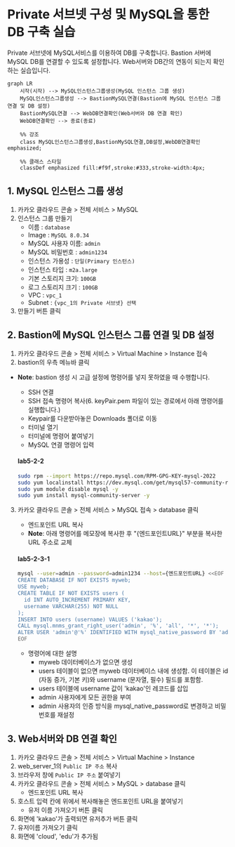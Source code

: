 # Private 서브넷 구성 및 MySQL을 통한 DB 구축 실습

Private 서브넷에 MySQL서비스를 이용하여 DB를 구축합니다. 
Bastion 서버에 MySQL DB를 연결할 수 있도록 설정합니다. 
Web서버와 DB간의 연동이 되는지 확인하는 실습입니다.

```mermaid
graph LR
    시작(시작) --> MySQL인스턴스그룹생성(MySQL 인스턴스 그룹 생성)
    MySQL인스턴스그룹생성 --> BastionMySQL연결(Bastion에 MySQL 인스턴스 그룹 연결 및 DB 설정)
    BastionMySQL연결 --> WebDB연결확인(Web서버와 DB 연결 확인)
    WebDB연결확인 --> 종료(종료)

    %% 강조
    class MySQL인스턴스그룹생성,BastionMySQL연결,DB설정,WebDB연결확인 emphasized;
    
    %% 클래스 스타일
    classDef emphasized fill:#f9f,stroke:#333,stroke-width:4px;
```


## 1. MySQL 인스턴스 그룹 생성


1. 카카오 클라우드 콘솔 > 전체 서비스 > MySQL
2. 인스턴스 그룹 만들기
     - 이름 : `database`
     - Image : `MySQL 8.0.34`
     - MySQL 사용자 이름: `admin`
     - MySQL 비밀번호 : `admin1234`
     - 인스턴스 가용성 : `단일(Primary 인스턴스)`
     - 인스턴스 타입 : `m2a.large`
     - 기본 스토리지 크기: `100GB`
     - 로그 스토리지 크기 : `100GB`
     - VPC : `vpc_1`
     - Subnet : `{vpc_1의 Private 서브넷} 선택`
3. 만들기 버튼 클릭

## 2. Bastion에 MySQL 인스턴스 그룹 연결 및 DB 설정


1. 카카오 클라우드 콘솔 > 전체 서비스 > Virtual Machine > Instance 접속
2. bastion의 우측 메뉴바 클릭
- **Note**: bastion 생성 시 고급 설정에 명령어를 넣지 못하였을 때 수행합니다.
     - SSH 연결 
     - SSH 접속 명령어 복사(6. keyPair.pem 파일이 있는 경로에서 아래 명령어를 실행합니다.)
     - Keypair를 다운받아놓은 Downloads 폴더로 이동
     - 터미널 열기
     - 터미널에 명령어 붙여넣기
     - MySQL 연결 명령어 입력
         
     #### **lab5-2-2**
     ```bash
     sudo rpm --import https://repo.mysql.com/RPM-GPG-KEY-mysql-2022
     sudo yum localinstall https://dev.mysql.com/get/mysql57-community-release-el7-11.noarch.rpm -y
     sudo yum module disable mysql -y
     sudo yum install mysql-community-server -y
     ```
3. 카카오 클라우드 콘솔 > 전체 서비스 > MySQL 접속 > database 클릭
     - 엔드포인트 URL 복사
     - **Note**: 아래 명령어를 메모장에 복사한 후 "{엔드포인트URL}" 부분을 복사한 URL 주소로 교체
          
     #### **lab5-2-3-1**
     ```bash
     mysql --user=admin --password=admin1234 --host={엔드포인트URL} <<EOF
     CREATE DATABASE IF NOT EXISTS myweb;
     USE myweb;
     CREATE TABLE IF NOT EXISTS users (
       id INT AUTO_INCREMENT PRIMARY KEY,
       username VARCHAR(255) NOT NULL
     );
     INSERT INTO users (username) VALUES ('kakao');
     CALL mysql.mnms_grant_right_user('admin', '%', 'all', '*', '*');
     ALTER USER 'admin'@'%' IDENTIFIED WITH mysql_native_password BY 'admin1234';
     EOF
     ```
     - 명령어에 대한 설명
          - myweb 데이터베이스가 없으면 생성
          - users 테이블이 없으면 myweb 데이터베이스 내에 생성함. 이 테이블은 id (자동 증가, 기본 키)와 username (문자열, 필수) 필드를 포함함.
          - users 테이블에 username 값이 'kakao'인 레코드를 삽입
          - admin 사용자에게 모든 권한을 부여
          - admin 사용자의 인증 방식을 mysql_native_password로 변경하고 비밀번호를 재설정

## 3. Web서버와 DB 연결 확인


1. 카카오 클라우드 콘솔 > 전체 서비스 > Virtual Machine > Instance
2. web_server_1의 `Public IP 주소` 복사
4. 브라우저 창에 `Public IP 주소` 붙여넣기
5. 카카오 클라우드 콘솔 > 전체 서비스 > MySQL > database 클릭
     - 엔드포인트 URL 복사
6. 호스트 입력 칸에 위에서 복사해놓은 엔드포인트 URL을 붙여넣기
     - 유저 이름 가져오기 버튼 클릭
7. 화면에 'kakao'가 출력되면 유저추가 버튼 클릭
8. 유저이름 가져오기 클릭
9. 화면에 'cloud', 'edu'가 추가됨
